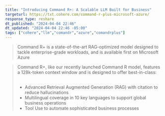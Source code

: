 ```yaml
---
title: "Introducing Command R+: A Scalable LLM Built for Business"
targeturl: https://txt.cohere.com/command-r-plus-microsoft-azure/ 
response_type: reshare
dt_published: "2024-04-04 22:46"
dt_updated: "2024-04-04 22:46 -05:00"
tags: ["cohere","llm","comandr","azure","comandrplus"]
---
```


> Command R+ is a state-of-the-art RAG-optimized model designed to tackle enterprise-grade workloads, and is available first on Microsoft Azure 

> Command R+, like our recently launched Command R model, features a 128k-token context window and is designed to offer best-in-class:  
> <br>
>    - Advanced Retrieval Augmented Generation (RAG) with citation to reduce hallucinations
>    - Multilingual coverage in 10 key languages to support global business operations
>    - Tool Use to automate sophisticated business processes